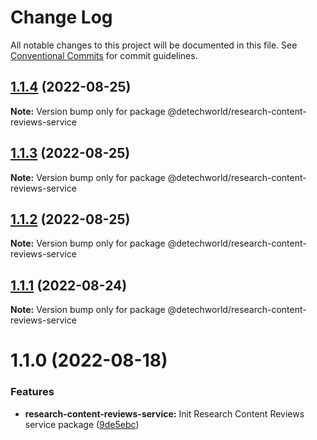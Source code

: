 # Change Log

All notable changes to this project will be documented in this file.
See [Conventional Commits](https://conventionalcommits.org) for commit guidelines.

## [1.1.4](https://github.com/detechworld/tto-packages/compare/@detechworld/research-content-reviews-service@1.1.3...@detechworld/research-content-reviews-service@1.1.4) (2022-08-25)

**Note:** Version bump only for package @detechworld/research-content-reviews-service





## [1.1.3](https://github.com/detechworld/tto-packages/compare/@detechworld/research-content-reviews-service@1.1.2...@detechworld/research-content-reviews-service@1.1.3) (2022-08-25)

**Note:** Version bump only for package @detechworld/research-content-reviews-service





## [1.1.2](https://github.com/detechworld/tto-packages/compare/@detechworld/research-content-reviews-service@1.1.1...@detechworld/research-content-reviews-service@1.1.2) (2022-08-25)

**Note:** Version bump only for package @detechworld/research-content-reviews-service





## [1.1.1](https://github.com/detechworld/tto-packages/compare/@detechworld/research-content-reviews-service@1.1.0...@detechworld/research-content-reviews-service@1.1.1) (2022-08-24)

**Note:** Version bump only for package @detechworld/research-content-reviews-service





# 1.1.0 (2022-08-18)


### Features

* **research-content-reviews-service:** Init Research Content Reviews service package ([9de5ebc](https://github.com/detechworld/tto-packages/commit/9de5ebc3e4263dc5c457f86cd5373a9d3127d8c6))
